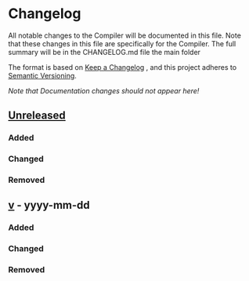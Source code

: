 # Changelog

All notable changes to the Compiler will be documented in this file. Note that
these changes in this file are specifically for the Compiler. The full summary
will be in the CHANGELOG.md file the main folder

The format is based on [Keep a Changelog](https://keepachangelog.com/en/1.0.0/)
, and this project adheres
to [Semantic Versioning](https://semver.org/spec/v2.0.0.html).

*Note that Documentation changes should not appear here!*

## [Unreleased]

### Added

### Changed

### Removed

## [v] - yyyy-mm-dd

### Added

### Changed

### Removed

[unreleased]: https://github.com/Para-C/Para-C/compare/v...v0.2.dev

[v]: https://github.com/Para-C/Para-C/compare/v...v